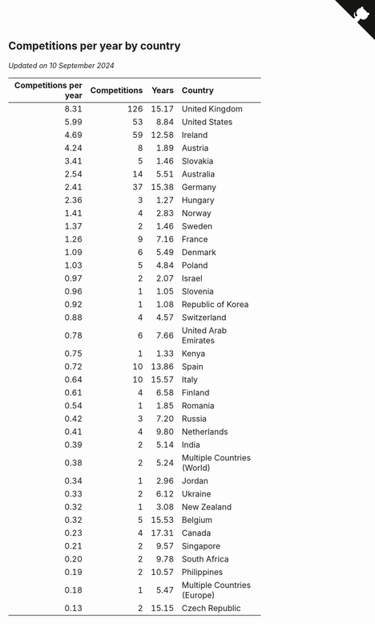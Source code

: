 ## Competitions per year by country

*Updated on 10 September 2024*

| Competitions per year | Competitions | Years | Country |
| ---: | ---: | ---: | :--- |
| 8.31 | 126 | 15.17 | United Kingdom |
| 5.99 | 53 | 8.84 | United States |
| 4.69 | 59 | 12.58 | Ireland |
| 4.24 | 8 | 1.89 | Austria |
| 3.41 | 5 | 1.46 | Slovakia |
| 2.54 | 14 | 5.51 | Australia |
| 2.41 | 37 | 15.38 | Germany |
| 2.36 | 3 | 1.27 | Hungary |
| 1.41 | 4 | 2.83 | Norway |
| 1.37 | 2 | 1.46 | Sweden |
| 1.26 | 9 | 7.16 | France |
| 1.09 | 6 | 5.49 | Denmark |
| 1.03 | 5 | 4.84 | Poland |
| 0.97 | 2 | 2.07 | Israel |
| 0.96 | 1 | 1.05 | Slovenia |
| 0.92 | 1 | 1.08 | Republic of Korea |
| 0.88 | 4 | 4.57 | Switzerland |
| 0.78 | 6 | 7.66 | United Arab Emirates |
| 0.75 | 1 | 1.33 | Kenya |
| 0.72 | 10 | 13.86 | Spain |
| 0.64 | 10 | 15.57 | Italy |
| 0.61 | 4 | 6.58 | Finland |
| 0.54 | 1 | 1.85 | Romania |
| 0.42 | 3 | 7.20 | Russia |
| 0.41 | 4 | 9.80 | Netherlands |
| 0.39 | 2 | 5.14 | India |
| 0.38 | 2 | 5.24 | Multiple Countries (World) |
| 0.34 | 1 | 2.96 | Jordan |
| 0.33 | 2 | 6.12 | Ukraine |
| 0.32 | 1 | 3.08 | New Zealand |
| 0.32 | 5 | 15.53 | Belgium |
| 0.23 | 4 | 17.31 | Canada |
| 0.21 | 2 | 9.57 | Singapore |
| 0.20 | 2 | 9.78 | South Africa |
| 0.19 | 2 | 10.57 | Philippines |
| 0.18 | 1 | 5.47 | Multiple Countries (Europe) |
| 0.13 | 2 | 15.15 | Czech Republic |


<a href="https://github.com/simonkellly/wca_statistics_ireland" class="github-corner" aria-label="View source on Github"><svg width="80" height="80" viewBox="0 0 250 250" style="fill:#151513; color:#fff; position: absolute; top: 0; border: 0; right: 0;" aria-hidden="true"><path d="M0,0 L115,115 L130,115 L142,142 L250,250 L250,0 Z"></path><path d="M128.3,109.0 C113.8,99.7 119.0,89.6 119.0,89.6 C122.0,82.7 120.5,78.6 120.5,78.6 C119.2,72.0 123.4,76.3 123.4,76.3 C127.3,80.9 125.5,87.3 125.5,87.3 C122.9,97.6 130.6,101.9 134.4,103.2" fill="currentColor" style="transform-origin: 130px 106px;" class="octo-arm"></path><path d="M115.0,115.0 C114.9,115.1 118.7,116.5 119.8,115.4 L133.7,101.6 C136.9,99.2 139.9,98.4 142.2,98.6 C133.8,88.0 127.5,74.4 143.8,58.0 C148.5,53.4 154.0,51.2 159.7,51.0 C160.3,49.4 163.2,43.6 171.4,40.1 C171.4,40.1 176.1,42.5 178.8,56.2 C183.1,58.6 187.2,61.8 190.9,65.4 C194.5,69.0 197.7,73.2 200.1,77.6 C213.8,80.2 216.3,84.9 216.3,84.9 C212.7,93.1 206.9,96.0 205.4,96.6 C205.1,102.4 203.0,107.8 198.3,112.5 C181.9,128.9 168.3,122.5 157.7,114.1 C157.9,116.9 156.7,120.9 152.7,124.9 L141.0,136.5 C139.8,137.7 141.6,141.9 141.8,141.8 Z" fill="currentColor" class="octo-body"></path></svg></a><style>.github-corner:hover .octo-arm{animation:octocat-wave 560ms ease-in-out}@keyframes octocat-wave{0%,100%{transform:rotate(0)}20%,60%{transform:rotate(-25deg)}40%,80%{transform:rotate(10deg)}}@media (max-width:500px){.github-corner:hover .octo-arm{animation:none}.github-corner .octo-arm{animation:octocat-wave 560ms ease-in-out}}</style>
